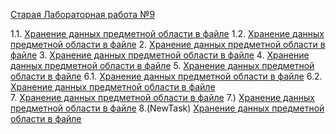 <a href="https://vk.com/doc-78641724_379302312?hash=0839661415cebb4487&dl=87a7444ce00b755c37">Старая Лабораторная работа №9</a>


 1.1. <a href="https://github.com/Maxim22052002/Lab9/tree/master/Number1.1(9)">Хранение данных предметной области в файле</a>
 1.2. <a href="https://github.com/Maxim22052002/Lab9/tree/master/Number1.2(9)">Хранение данных предметной области в файле</a>
 2. <a href="https://github.com/Maxim22052002/Lab9/tree/master/Number2(9)">Хранение данных предметной области в файле</a>
 3. <a href="https://github.com/Maxim22052002/Lab9/tree/master/Number3(9)">Хранение данных предметной области в файле</a>
 4. <a href="https://github.com/Maxim22052002/Lab9/tree/master/Number4(9)">Хранение данных предметной области в файле</a>
 5. <a href="https://github.com/Maxim22052002/Lab9/tree/master/Number5(9)">Хранение данных предметной области в файле</a>
 6.1. <a href="https://github.com/Maxim22052002/Lab9/tree/master/Number6.1(9)">Хранение данных предметной области в файле</a>
 6.2. <a href="https://github.com/Maxim22052002/Lab9/tree/master/Number6.2(9)">Хранение данных предметной области в файле</a>  
 7. <a href="https://github.com/Maxim22052002/Lab9/tree/master/HomeTask(MatrixArray)">Хранение данных предметной области в файле</a>
 7.) <a href="https://github.com/Maxim22052002/Lab9/tree/master/HomeWork(MatrixList)">Хранение данных предметной области в файле</a>
 8.(NewTask) <a href="https://github.com/Maxim22052002/Lab9/tree/master/Number(NewTask)">Хранение данных предметной области в файле</a>
